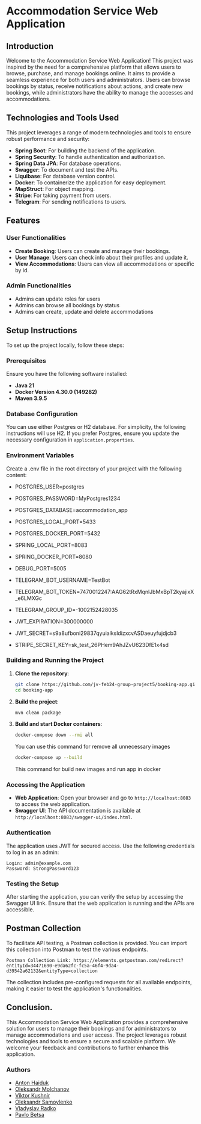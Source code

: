 # Accommodation Service Web Application

## Introduction

Welcome to the Accommodation Service Web Application!
This project was inspired by the need for a comprehensive platform that allows users to browse,
purchase, and manage bookings online. It aims to provide a seamless experience for both users
and administrators. Users can browse bookings by status, receive notifications about actions,
and create new bookings, while administrators have the ability to manage the accesses and accommodations.

## Technologies and Tools Used

This project leverages a range of modern technologies and tools to ensure robust performance and security:

- **Spring Boot**: For building the backend of the application.
- **Spring Security**: To handle authentication and authorization.
- **Spring Data JPA**: For database operations.
- **Swagger**: To document and test the APIs.
- **Liquibase**: For database version control.
- **Docker**: To containerize the application for easy deployment.
- **MapStruct**: For object mapping.
- **Stripe**: For taking payment from users.
- **Telegram**: For sending notifications to users.

## Features

### User Functionalities
- **Create Booking**: Users can create and manage their bookings.
- **User Manage**: Users can check info about their profiles and update it.
- **View Accommodations**: Users can view all accommodations or specific by id.

### Admin Functionalities
- Admins can update roles for users
- Admins can browse all bookings by status
- Admins can create, update and delete accommodations

## Setup Instructions

To set up the project locally, follow these steps:

### Prerequisites

Ensure you have the following software installed:

- **Java 21**
- **Docker Version 4.30.0 (149282)**
- **Maven 3.9.5**

### Database Configuration

You can use either Postgres or H2 database.
For simplicity, the following instructions will use H2.
If you prefer Postgres, ensure you update the necessary configuration in `application.properties`.

### Environment Variables

Create a .env file in the root directory of your project with the following content:

- POSTGRES_USER=postgres
- POSTGRES_PASSWORD=MyPostgres1234
- POSTGRES_DATABASE=accommodation_app
- POSTGRES_LOCAL_PORT=5433
- POSTGRES_DOCKER_PORT=5432

- SPRING_LOCAL_PORT=8083
- SPRING_DOCKER_PORT=8080
- DEBUG_PORT=5005

- TELEGRAM_BOT_USERNAME=TestBot
- TELEGRAM_BOT_TOKEN=7470012247:AAG62tRxMqnlJbMxBpT2kyajixX_e6LMXGc
- TELEGRAM_GROUP_ID=-1002152428035

- JWT_EXPIRATION=300000000
- JWT_SECRET=s9a8ufboni29837qyuialksldizxcvASDaeuyfujdjcb3

- STRIPE_SECRET_KEY=sk_test_26PHem9AhJZvU623DfE1x4sd


### Building and Running the Project

1. **Clone the repository**:
    ```bash
    git clone https://github.com/jv-feb24-group-project5/booking-app.git
    cd booking-app
    ```

2. **Build the project**:
    ```bash
    mvn clean package
    ```

3. **Build and start Docker containers**:
    ```bash
    docker-compose down --rmi all
   ```
   You can use this command for remove all unnecessary images
   ```bash
   docker-compose up --build   
    ```
   This command for build new images and run app in docker
### Accessing the Application

- **Web Application**: Open your browser and go to `http://localhost:8083` to access the web application.
- **Swagger UI**: The API documentation is available at `http://localhost:8083/swagger-ui/index.html`.
### Authentication

The application uses JWT for secured access. Use the following credentials to log in as an admin:

    Login: admin@example.com
    Password: StrongPassword123

### Testing the Setup

After starting the application, you can verify the setup by accessing the Swagger UI link.
Ensure that the web application is running and the APIs are accessible.

## Postman Collection
To facilitate API testing, a Postman collection is provided.
You can import this collection into Postman to test the various endpoints.

    Postman Collection Link: https://elements.getpostman.com/redirect?entityId=34471690-e9da62fc-fc5a-46f4-9da4-d39542a62132&entityType=collection

The collection includes pre-configured requests for all available endpoints,
making it easier to test the application's functionalities.

## Conclusion.

This Accommodation Service Web Application provides a comprehensive solution for users to manage
their bookings and for administrators to manage accommodations and user access.
The project leverages robust technologies and tools to ensure a secure and scalable platform.
We welcome your feedback and contributions to further enhance this application.

### Authors
- [Anton Haiduk](https://github.com/TonyH277)
- [Oleksandr Molchanov](https://github.com/MolchanovAlexander)
- [Viktor Kushnir](https://github.com/vikkushnir)
- [Oleksandr Samoylenko](https://github.com/slizko1)
- [Vladyslav Radko](https://github.com/VolandevlodD)
- [Pavlo Betsa](https://github.com/Nikname2303)

